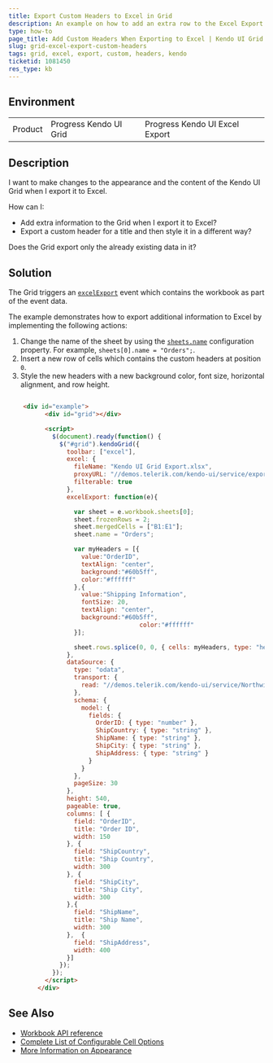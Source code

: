 ```yaml
---
title: Export Custom Headers to Excel in Grid
description: An example on how to add an extra row to the Excel Export for custom Kendo UI Grid headers.
type: how-to
page_title: Add Custom Headers When Exporting to Excel | Kendo UI Grid
slug: grid-excel-export-custom-headers
tags: grid, excel, export, custom, headers, kendo
ticketid: 1081450
res_type: kb
---
```


## Environment

<table>
 <tr>
  <td>Product</td>
  <td>Progress Kendo UI Grid</td>
  <td>Progress Kendo UI Excel Export</td>
 </tr>
</table>


## Description

I want to make changes to the appearance and the content of the Kendo UI Grid when I export it to Excel.

How can I:
* Add extra information to the Grid when I export it to Excel?  
* Export a custom header for a title and then style it in a different way? 

Does the Grid export only the already existing data in it?

## Solution

The Grid triggers an [`excelExport`](https://docs.telerik.com/kendo-ui/api/javascript/ui/grid#events-excelExport) event which contains the workbook as part of the event data.  

The example demonstrates how to export additional information to Excel by implementing the following actions:

1. Change the name of the sheet by using the [`sheets.name`](http://docs.telerik.com/kendo-ui/api/javascript/ooxml/workbook#configuration-sheets.name) configuration property. For example, `sheets[0].name = "Orders";`.
1. Insert a new row of cells which contains the custom headers at position `0`.  
1. Style the new headers with a new background color, font size, horizontal alignment, and row height.  

```html

    <div id="example">
          <div id="grid"></div>

          <script>
            $(document).ready(function() {
              $("#grid").kendoGrid({
                toolbar: ["excel"],
                excel: {
                  fileName: "Kendo UI Grid Export.xlsx",
                  proxyURL: "//demos.telerik.com/kendo-ui/service/export",
                  filterable: true
                },
                excelExport: function(e){

                  var sheet = e.workbook.sheets[0];
                  sheet.frozenRows = 2;
                  sheet.mergedCells = ["B1:E1"];
                  sheet.name = "Orders";

                  var myHeaders = [{
                    value:"OrderID",
                    textAlign: "center",
                    background:"#60b5ff",
                    color:"#ffffff"
                  },{
                    value:"Shipping Information",
                    fontSize: 20,
                    textAlign: "center",
                    background:"#60b5ff",
    								color:"#ffffff"
                  }];

                  sheet.rows.splice(0, 0, { cells: myHeaders, type: "header", height: 70});
                },
                dataSource: {
                  type: "odata",
                  transport: {
                    read: "//demos.telerik.com/kendo-ui/service/Northwind.svc/Orders"
                  },
                  schema: {
                    model: {
                      fields: {
                        OrderID: { type: "number" },
                        ShipCountry: { type: "string" },
                        ShipName: { type: "string" },
                        ShipCity: { type: "string" },
                        ShipAddress: { type: "string" }
                      }
                    }
                  },
                  pageSize: 30
                },
                height: 540,
                pageable: true,
                columns: [ {
                  field: "OrderID",
                  title: "Order ID",
                  width: 150
                }, {
                  field: "ShipCountry",
                  title: "Ship Country",
                  width: 300
                }, {
                  field: "ShipCity",
                  title: "Ship City",
                  width: 300
                },{
                  field: "ShipName",
                  title: "Ship Name",
                  width: 300
                },  {
                  field: "ShipAddress",
                  width: 400
                }]
              });
            });
          </script>
        </div>
```

## See Also

* [Workbook API reference](http://docs.telerik.com/kendo-ui/api/javascript/ooxml/workbook)  
* [Complete List of Configurable Cell Options](http://docs.telerik.com/kendo-ui/api/javascript/ooxml/workbook#configuration-sheets.rows.cells)  
* [More Information on Appearance](http://docs.telerik.com/kendo-ui/framework/excel/appearance)

